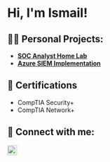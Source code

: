 <h1>Hi, I'm Ismail!</h1>

<h2>👨‍💻 Personal Projects:</h2>

- <b>[SOC Analyst Home Lab](https://github.com/IsmailEdris/SOC/tree/main)</b>
- <b>[Azure SIEM Implementation](https://github.com/joshmadakor1/Algorithms-Practice)</b>

<h2>📄 Certifications</h2>
<ul>    
  <li> CompTIA Security+ </li>
  <li> CompTIA Network+ </li>
</ul> 
<h2> 🤳 Connect with me:</h2>

[<img align="left" alt="LinkedIn" width="22px" src="https://cdn.jsdelivr.net/npm/simple-icons@v3/icons/linkedin.svg" />][linkedin]

[linkedin]: www.linkedin.com/in/mohammad-i-edris


<!--
**joshmadakor1/joshmadakor1** is a ✨ _special_ ✨ repository because its `README.md` (this file) appears on your GitHub profile.

Here are some ideas to get you started:

- 🔭 I’m currently working on ...
- 🌱 I’m currently learning ...
- 👯 I’m looking to collaborate on ...
- 🤔 I’m looking for help with ...
- 💬 Ask me about ...
- 📫 How to reach me: ...
- 😄 Pronouns: ...
- ⚡ Fun fact: ...
-->
